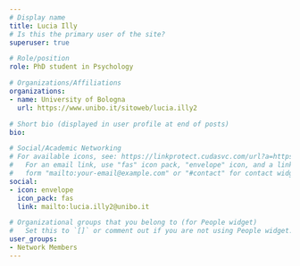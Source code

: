 ```yaml
---
# Display name
title: Lucia Illy
# Is this the primary user of the site?
superuser: true

# Role/position
role: PhD student in Psychology

# Organizations/Affiliations
organizations:
- name: University of Bologna
  url: https://www.unibo.it/sitoweb/lucia.illy2

# Short bio (displayed in user profile at end of posts)
bio: 

# Social/Academic Networking
# For available icons, see: https://linkprotect.cudasvc.com/url?a=https%3a%2f%2fsourcethemes.com%2facademic%2fdocs%2fpage-builder%2f%23icons&c=E,1,03Q55I8O6D-V-MsaI5i3Th7UvGHpRVj6l4dANOBXiQaBRckWF-Uxi40d1B8mh5T88rS8FWL6R2UVO5-e4mDAmzVU5C2FJcU0kEkb6Qi2tyc,&typo=1
#   For an email link, use "fas" icon pack, "envelope" icon, and a link in the
#   form "mailto:your-email@example.com" or "#contact" for contact widget.
social:
- icon: envelope
  icon_pack: fas
  link: mailto:lucia.illy2@unibo.it

# Organizational groups that you belong to (for People widget)
#   Set this to `[]` or comment out if you are not using People widget.
user_groups:
- Network Members
---
```


